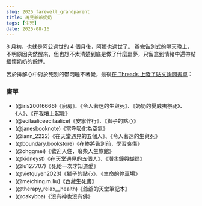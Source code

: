 ```yaml
---
slug: 2025_farewell_grandparent
title: 再見爺爺奶奶
tags: [生死]
date: 2025-08-16
---
```


8 月初，也就是阿公過世的 4 個月後，阿嬤也過世了。
辦完告別式的隔天晚上，不明原因突然醒來，但也想不太清楚到底是做了什麼噩夢，只留意到情緒中還帶點緬懷奶奶的餘悸。

苦於排解心中對於死別的鬱悶睡不著覺，最後[在 Threads 上發了貼文詢問書單](https://www.threads.com/@shen.jing/post/DNJYuk1zJOh?sort_order=recent)：

### 書單

- (@iris20016666)《廚房》、《令人著迷的生與死》、《奶奶的夏威夷祭祀》、《人》、《在我墳上起舞》
- (@ecilaaliceecilaalice)《安寧伴行》、《獅子的點心》
- (@janesbooknote)《當呼吸化為空氣》
- (@iann_2222)《在天堂遇見的五個人》、《令人著迷的生與死》
- (@boundary.bookstore)《在終將告別前，學習哀傷》
- (@ohggmei)《歡迎入住，廢柴人生旅館》
- (@kidneyst)《在天堂遇見的五個人》、《潛水鐘與蝴蝶》
- (@lu127707)《死給一次才知道愛》
- (@vietquyen2023)《獅子的點心》、《生命的停車場》
- (@meiching.m.liu)《西藏生死書》
- (@therapy_relax__health)《爺爺的天堂筆記本》
- (@oakybba)《沒有神也沒有佛》
